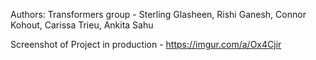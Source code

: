 Authors: Transformers group - Sterling Glasheen, Rishi Ganesh, Connor Kohout, Carissa Trieu, Ankita Sahu

Screenshot of Project in production - https://imgur.com/a/Ox4Cjir
